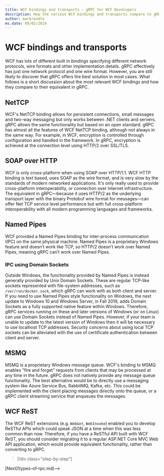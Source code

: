 ```yaml
---
title: WCF bindings and transports - gRPC for WCF Developers
description: How the various WCF bindings and transports compare to gRPC
author: markrendle
ms.date: 09/02/2019
---
```


# WCF bindings and transports

WCF has lots of different built in *bindings* specifying different network protocols, wire formats and other implementation details. gRPC effectively has just one network protocol and one wire format. However, you are still likely to discover that gRPC offers the best solution in most cases. What follows is a short discussion about the most relevant WCF bindings and how they compare to their equivalent in gRPC.

## NetTCP

WCF's NetTCP binding allows for persistent connections, small messages and two-way messaging but only works between .NET clients and servers. gRPC allows the same functionality but based on an open standard. gRPC has almost all the features of WCF NetTCP binding, although not always in the same way. For example, in WCF, encryption is controlled through configuration and handled in the framework. In gRPC, encryption is achieved at the connection level using HTTP/2 over SSL/TLS.

## SOAP over HTTP

WCF is only cross-platform when using SOAP over HTTP/1.1. WCF HTTP binding is text based, uses SOAP as the wire format, and is very slow by the standards of modern networked applications. It's only really used to provide cross-platform interoperability, or connection over internet infrastructure. The equivalent in gRPC&mdash;because it uses HTTP/2 as the underlying transport layer with the binary Protobuf wire format for messages&mdash;can offer Net TCP service level performance but with full cross-platform interoperability with all modern programming languages and frameworks.

## Named Pipes

WCF provided a Named Pipes binding for inter-process communication (IPC) on the same physical machine. Named Pipes is a proprietary Windows feature and doesn’t work like TCP, so HTTP/2 doesn’t work over Named Pipes, meaning gRPC can’t work over Named Pipes.

### IPC using Domain Sockets

Outside Windows, the functionality provided by Named Pipes is instead generally provided by Unix Domain Sockets. These are regular TCP-like sockets represented with file-system addresses, such as `/var/run/docker.sock`, which gRPC can work with as both client and server. If you need to use Named Pipes style functionality on Windows, the next update to Windows 10 and Windows Server, in Fall 2019, adds Domain Sockets as a fully supported native feature within Windows. Therefore, gRPC services running on these and later versions of Windows (or on Linux) can use Domain Sockets instead of Named Pipes. However, if your team is unable to update to the latest version of Windows then it will be necessary to use localhost TCP addresses. Security concerns about using local TCP sockets can be alleviated with the use of certificate authentication between client and server.

## MSMQ

MSMQ is a proprietary Windows message queue. WCF's binding to MSMQ enables "fire and forget" requests from clients that may be processed at any time in the future. gRPC does not natively provide any message queue functionality. The best alternative would be to directly use a messaging system like Azure Service Bus, RabbitMQ, Kafka, etc. This could be implemented with the client placing messages directly onto the queue, or a gRPC client streaming service that enqueues the messages.

## WCF ReST

The WCF ReST extensions (e.g. `WebGet`, `WebInvoke`) enabled you to develop ReSTful APIs which could speak JSON at a time when this was less common than now. Therefore, if you have a ReSTful API built with WCF ReST, you should consider migrating it to a regular ASP.NET Core MVC Web API application, which would provide equivalent functionality, rather than converting to gRPC.

>[!div class="step-by-step"]
<!-->[Next](types-of-rpc.md)-->
